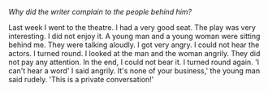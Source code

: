 *Why did the writer complain to the people behind him?*

Last week I went to the theatre. I had a very good seat. The play was very interesting. I did not enjoy it. A young man and a young woman were sitting behind me. They were talking aloudly. I got very angry. I could not hear the actors. I turned round. I looked at the man and the woman angrily. They did not pay any attention. In the end, I could not bear it. I turned round again. 'I can't hear a word' I said angrily.
It's none of your business,' the young man said rudely. 'This is a private conversation!'
